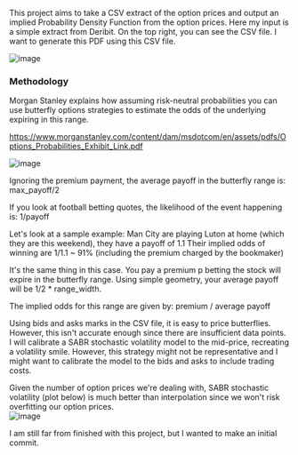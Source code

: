 This project aims to take a CSV extract of the option prices and output an implied Probability Density Function from the option prices. Here my input is a simple extract from Deribit. On the top right, you can see the CSV file. I want to generate this PDF using this CSV file. 

![image](https://github.com/1leolem1/Implied-PDF-from-crypto-option-prices/assets/58358116/8069d1f4-9916-4b7c-9550-8c49e2c0b2a4)


<h3>Methodology</h3>

Morgan Stanley explains how assuming risk-neutral probabilities you can use butterfly options strategies to estimate the odds of the underlying expiring in this range. 

https://www.morganstanley.com/content/dam/msdotcom/en/assets/pdfs/Options_Probabilities_Exhibit_Link.pdf

![image](https://github.com/1leolem1/Implied-PDF-from-crypto-option-prices/assets/58358116/2370b5b7-6878-46ef-a3ae-6595cc503cc5)

Ignoring the premium payment, the average payoff in the butterfly range is: max_payoff/2 

If you look at football betting quotes, the likelihood of the event happening is: 1/payoff 

Let's look at a sample example: 
Man City are playing Luton at home (which they are this weekend), they have a payoff of 1.1 
Their implied odds of winning are 1/1.1 ~ 91% (including the premium charged by the bookmaker)

It's the same thing in this case. You pay a premium p betting the stock will expire in the butterfly range. Using simple geometry, your average payoff will be 1/2 * range_width.

The implied odds for this range are given by: premium / average payoff

Using bids and asks marks in the CSV file, it is easy to price butterflies. However, this isn't accurate enough since there are insufficient data points. I will calibrate a SABR stochastic volatility model to the mid-price, recreating a volatility smile. However, this strategy might not be representative and I might want to calibrate the model to the bids and asks to include trading costs.

Given the number of option prices we're dealing with, SABR stochastic volatility (plot below) is much better than interpolation since we won't risk overfitting our option prices.  
![image](https://github.com/1leolem1/Implied-PDF-from-crypto-option-prices/assets/58358116/27fabed8-ce70-49d5-9b2e-6727fab1f79b)

I am still far from finished with this project, but I wanted to make an initial commit.

